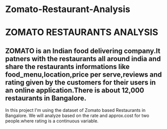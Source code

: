 # Zomato-Restaurant-Analysis

# ZOMATO RESTAURANTS ANALYSIS
## **ZOMATO** is an Indian food delivering company.It patners with the restaurants all around india and share the restaurants informations like food_menu,location,price per serve,reviews and rating given by the customers for their users in an online application.There is about 12,000 restaurants in Bangalore.
In this project I'm using the dataset of Zomato based Restaurants in Bangalore.
We will analyze based on the rate and approx.cost for two people.where rating is a continuous variable.

